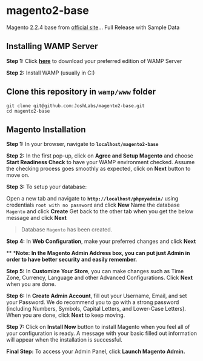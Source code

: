 # magento2-base
Magento 2.2.4 base from [official site](https://magento.com/tech-resources/download)... Full Release with Sample Data


## Installing WAMP Server
**Step 1:** Click **[here](http://www.wampserver.com/en/download-wampserver-64bits/)** to download your preferred edition of WAMP Server

**Step 2:** Install WAMP (usually in C:\)

## Clone this repository in `wamp/www` folder
```
git clone git@github.com:JoshLabs/magento2-base.git
cd magento2-base
```

## Magento Installation
**Step 1:** In your browser, navigate to **`localhost/magento2-base`**

**Step 2:** In the first pop-up, click on **Agree and Setup Magento** and choose **Start Readiness Check** to have your WAMP environment checked. Assume the checking process goes smoothly as expected, click on **Next** button to move on.

**Step 3:** To setup your database:

Open a new tab and navigate to **__`http://localhost/phpmyadmin/`__** using credentials `root with no password` and click **New**
Name the database `Magento` and click **Create**
Get back to the other tab when you get the below message and click **Next**

> Database `Magento` has been created.


**Step 4:** In **Web Configuration**, make your preferred changes and click **Next**

** ***Note:** __In the **Magento Admin Address** box, you can put just **Admin** in order to have better security and easily remember.__

**Step 5:** In **Customize Your Store**, you can make changes such as Time Zone, Currency, Language and other Advanced Configurations. Click **Next** when you are done.

**Step 6:** In **Create Admin Account**, fill out your Username, Email, and set your Password. We do recommend you to go with a strong password (including Numbers, Symbols, Capital Letters, and Lower-Case Letters). When you are done, click **Next** to keep moving.

**Step 7:** Click on **Install Now** button to install Magento when you feel all of your configuration is ready. A message with your basic filled out information will appear when the installation is successful.

**Final Step:** To access your Admin Panel, click **Launch Magento Admin.**
